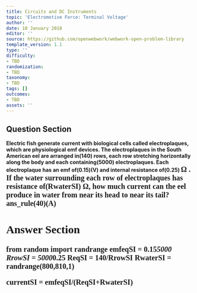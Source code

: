 ```yaml
---
title: Circuits and DC Instruments
topic: 'Electromotive Force: Terminal Voltage'
author: ''
date: 10 January 2018
editor: ''
source: https://github.com/openwebwork/webwork-open-problem-library
template_version: 1.1
type: ''
difficulty:
- TBD
randomization:
- TBD
taxonomy:
- TBD
tags: []
outcomes:
- TBD
assets: ''
---
```


## Question Section 

<b>
Electric fish generate current with biological cells called electroplaques, which are physiological emf devices. The electroplaques in the South American eel are arranged in(140) rows, each row stretching horizontally along the body and each containing(5000) electroplaques. Each electroplaque has an emf of(0.15)(V) and internal resistance of(0.25) <span style="font-family: 'Times'; font-size: 20px";>&Omega;<span> . If the water surrounding each row of electroplaques has resistance of(RwaterSI) <span style="font-family: 'Times'; font-size: 20px";>&Omega;<span>, how much current can the eel produce in water from near its head to near its tail?
ans_rule(40)(A)



## Answer Section

from random import randrange
emfeqSI = 0.15*5000
RrowSI = 5000*0.25
ReqSI = 140/RrowSI
RwaterSI = randrange(800,810,1)

currentSI = emfeqSI/(ReqSI+RwaterSI)